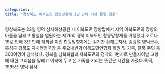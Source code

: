 ```yaml
---
categories: f
title: "경상북도 이북도민 합동망향제 3년 만에 거행 통일 염원"
---
```

경상북도는 22일 영덕 삼사해상공원 내 이북도민 망향탑에서 지역 이북도민의 망향의 아픔을 달래고 통일을 염원하는 제26회 경북 이북도민 합동망향제를 거행했다.코로나19로 인해 3년 만에 개최된 이번 합동망향제에는 김기찬 황해도지사, 김광열 영덕군수, 홍성구 경북도 자치행정국장 등 주요내빈과 이북도민연합회 회원 및 가족, 탈북 주민 등 300여명이 참석했다.									경북을 남북화합과 이북도민의 정착의 1번지로 만들자이날 고향에 대한 그리움을 달래고 이북에 두고 온 가족을 기리는 뜻깊은 시간을 가졌다.특히, 1995년 영덕 삼사